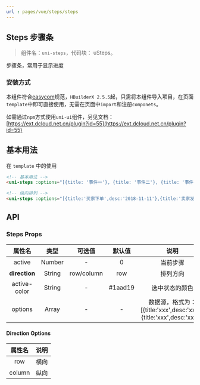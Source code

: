 ```yaml
---
url : pages/vue/steps/steps
---
```


## Steps 步骤条
> 组件名：``uni-steps``，代码块： uSteps。

步骤条，常用于显示进度

### 安装方式

本组件符合[easycom](https://uniapp.dcloud.io/collocation/pages?id=easycom)规范，`HBuilderX 2.5.5`起，只需将本组件导入项目，在页面`template`中即可直接使用，无需在页面中`import`和注册`componets`。

如需通过`npm`方式使用`uni-ui`组件，另见文档：[https://ext.dcloud.net.cn/plugin?id=55](https://ext.dcloud.net.cn/plugin?id=55)

## 基本用法

在 ``template`` 中的使用

```html
<!-- 基本用法 -->
<uni-steps :options="[{title: '事件一'}, {title: '事件二'}, {title: '事件三'}, {title: '事件四'}]" :active="1"></uni-steps>

<!-- 纵向排列 -->
<uni-steps :options="[{title:'买家下单',desc:'2018-11-11'},{title:'卖家发货',desc:'2018-11-12'},{title:'买家签收',desc:'2018-11-13'},{title:'交易完成',desc:'2018-11-14'}]" direction="column" :active="2"></uni-steps>
```


## API

### Steps Props

|属性名					|类型		|	可选值				|默认值	|说明																|
|:-:						|:-:		|	:-:					|:-:		|:-:																|
|active					|Number	|	-						|0			|当前步骤															|
|**direction**	|String	|	row/column	|row		|排列方向|
|active-color		|String	|	-						|#1aad19|选中状态的颜色														|
|options				|Array	|	-						| - 		|数据源，格式为：[{title:'xxx',desc:'xxx'},{title:'xxx',desc:'xxx'}]|

#### Direction Options
| 属性名		| 说明		|
| :-:			| :-:		|
| row			| 横向		|
| column	| 纵向		|
